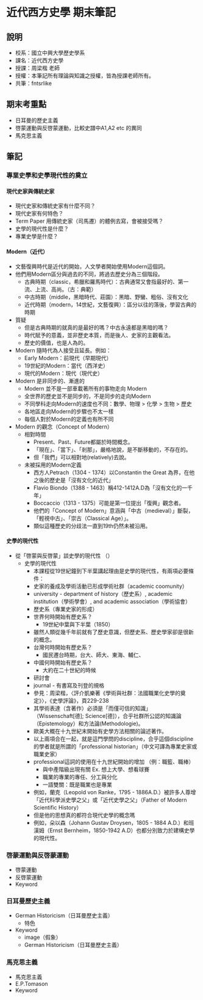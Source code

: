 # 近代西方史學 期末筆記
## 說明
* 校系：國立中興大學歷史學系
* 課名：近代西方史學
* 授課：周梁楷 老師
* 授權：本筆記所有理論與知識之授權，皆為授課老師所有。
* 共筆：fntsrlike

## 期末考重點
* 日耳曼的歷史主義
* 啓蒙運動與反啓蒙運動，比較史譜中A1,A2 etc 的異同
* 馬克思主義

## 筆記
### 專業史學和史學現代性的奠立
#### 現代史家與傳統史家
* 現代史家和傳統史家有什麼不同？
* 現代史家有何特色？
* Term Paper 用傳統史家（司馬遷）的體例去寫，會被接受嗎？
* 史學的現代性是什麼？
* 專業史學是什麼？

#### Modern（近代）
* 文藝復興時代是近代的開始，人文學者開始使用Modern這個詞。
* 他們用Modern區分與過去的不同，將過去歷史分為三個階段。
    * 古典時期（classic，希臘和羅馬時代）：古典通常又會指最好的、第一流、上流、高尚。（古：典範）
    * 中古時期（middle，黑暗時代、莊園）：黑暗、野蠻、粗俗、沒有文化
    * 近代時期（modern，14世紀，文藝復興）：區分以往的落後，學習古典的時期
* 質疑
    * 但是古典時期的就真的是最好的嗎？中古永遠都是黑暗的嗎？
    * 時代賦予的意義，並非歷史本質，而是後人、史家的主觀看法。
    * 歷史的價值，也是人為的。
* Modern 隨時代為人接受且延長。例如：
    * Early Modern：前現代（早期現代）
    * 19世紀的Modern：當代（西洋史）
    * 現代的Modern：現代（現代史）
* Modern 是非同步的、漸進的
    * Modern 並不是一部車載著所有的事物走向 Modern
    * 全世界的歷史並不是同步的，不是同步的走向Modern
    * 不同學科走向Modern的速度也不同：數學、物理 > 化學 > 生物 > 歷史
    * 各地區走向Modern的步驟也不太一樣
    * 每個人對於Modern的定義也有所不同
* Modern 的觀念（Concept of Modern）
    * 相對時間
        * Present、Past、Future都屬於時間概念。
        * 「現在」、「當下」、「剎那」，嚴格地說，是不斷移動的，不存在的。
        * 但「我們」可以相對地(relatively)去說。
    * 未被採用的Modern定義
        * 西方人Petrach（1304 - 1374）以Constantin the Great 為界，在他之後的歷史是「沒有文化的近代」
        * Flavio Biondo（1388 - 1463）稱412-1412A.D為「沒有文化的一千年」
        * Boccaccio（1313 - 1375）可能是第一位提出「復興」觀念者。
        * 他們的「Concept of Modern」意涵與「中古（medieval）」斷裂，「輕視中古」、「崇古（Classical Age）」。
        * 類似這種歷史的分歧法一直到19th仍然未被沿用。

#### 史學的現代性
* 從「啓蒙與反啓蒙」談史學的現代性 （）
    * 史學的現代性
        * 本課程從19世紀鐘到下半葉講起理由是史學的現代性，有兩項必要條件：
        * 史家的養成及學術活動已形成學術社群（academic coomunity）
        * university - department of history（歷史系）, academic institution（學術學會）, and academic association（學術協會）
        * 歷史系（專業史家的形成）
        * 世界何時開始有歷史系？
            * 19世紀中葉與下半葉（1850） 
        * 雖然人類從幾千年前就有了歷史意識，但歷史系、歷史學家卻是很新的概念。
        * 台灣何時開始有歷史系？
            * 國民遷台時期，台大、師大、東海、輔仁、
        * 中國何時開始有歷史系？
            * 大約在二十世紀的時候
        * 研討會
        * journal - 有書寫及刊登的規格
        * 參見：周梁楷，〈評介凱樂著《學術與社群：法國職業化史學的奠定》〉，《史學評論》，頁229-238       
        * 其學術表達（含著作）必須是「而僅可信的知識」（Wissenschaft[德]; Science[德]），合乎社群所公認的知識論（Epistemology）和方法論(Methodologie)。
        * 歐美大概在十九世紀末開始有史學方法相關的論述著作。
        * 以上兩項合在一起，就是這門學問的discipline，合乎這個discipline的學者就是所謂的「professional historian」（中文可譯為專業史家或職業史家）
        * professional這詞的使用在十九世紀開始的增加 （例：職籃、職棒）
            * 與中產階級出現有關 Ex. 想上大學、想看球賽
            * 職業的專業的專任、分工與分化
            * 一語雙關：既是職業也是專業        
        * 例如，蘭克（Leopold von Ranke，1795 - 1886A.D.）被許多人尊增「近代科學派史學之父」或「近代史學之父」（Father of Modern Scientific History）
        * 但是他的思想真的都符合現代史學的概念嗎
        * 例如，朵以森（Johann Gustav Droysen，1805 - 1884 A.D.）和班漢姆（Ernst Bernheim，1850-1942 A.D）也都分別致力於建構史學的現代性。     
    

### 啓蒙運動與反啓蒙運動
* 啓蒙運動
* 反啓蒙運動
* Keyword

### 日耳曼歷史主義
* German Historicism（日耳曼歷史主義）
    * 特色
* Keyword
    * image（假象）
    * German Historicism（日耳曼歷史主義）

### 馬克思主義
* 馬克思主義
* E.P.Tomason
* Keyword




